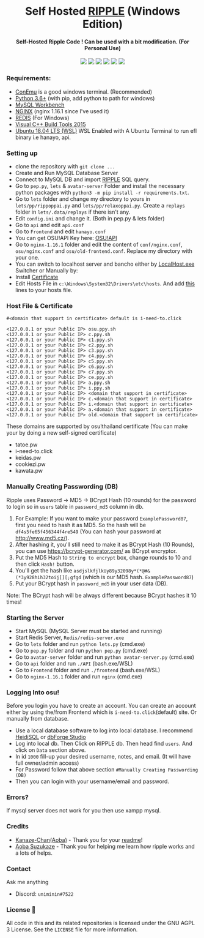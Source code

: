 <h1 align="center">
  Self Hosted <a href=https://ripple.moe>RIPPLE</a> (Windows Edition)
</h1>
<h4 align="center">Self-Hosted Ripple Code ! Can be used with a bit modification. (For Personal Use)</h4>

<p align="center">
  <img src="https://img.shields.io/badge/Maintained%3F-Yes-green?style=for-the-badge">
  <img src="https://img.shields.io/github/license/Uniminin/Light-Ripple-Windows?style=for-the-badge">
  <img src="https://img.shields.io/github/issues/Uniminin/Light-Ripple-Windows?color=violet&style=for-the-badge">
  <img src="https://img.shields.io/github/stars/Uniminin/Light-Ripple-Windows?style=for-the-badge">
  <img src="https://img.shields.io/github/forks/Uniminin/Light-Ripple-Windows?color=teal&style=for-the-badge">
  <img src="https://github.com/light-ripple/Light-Ripple-Windows/blob/master/RIPPLE.PNG"/>
</p>

### Requirements:
* <a href=https://conemu.github.io>ConEmu</a> is a good windows terminal. (Recommended)
* <a href=https://www.python.org/downloads/release/python-368>Python 3.6+</a> (with pip, add python to path for windows)
* <a href=https://dev.mysql.com/get/Downloads/MySQLInstaller/mysql-installer-web-community-8.0.18.0.msi>MySQL Workbench</a>
* <a href=http://nginx.org/en/download.html>NGINX</a> (nginx 1.16.1 since I've used it)
* <a href=https://github.com/tporadowski/redis/releases>REDIS</a> (For Windows)
* <a href="https://go.microsoft.com/fwlink/?LinkId=691126">Visual C++ Build Tools 2015</a>
* <a href="https://www.microsoft.com/en-us/p/ubuntu-1804-lts/9n9tngvndl3q?activetab=pivot:overviewtab">Ubuntu 18.04 LTS (WSL)</a> WSL Enabled with A Ubuntu Terminal to run efl binary i.e hanayo, api.

### Setting up
* clone the repository with `git clone ...`
* Create and Run MySQL Database Server
* Connect to MySQL DB and import <a href=https://github.com/Uniminin/Light-Ripple-Windows/blob/master/SQL/RIPPLE.sql>RIPPLE</a> SQL query.
* Go to `pep.py`, `lets` & `avatar-server` Folder and install the necessary python packages with `python3 -m pip install -r requirements.txt`.
* Go to `lets` folder and change my directory to yours in `lets/pp/rippoppai.py` and `lets/pp/relaxoppai.py`. Create a `replays` folder in `lets/.data/replays` if there isn't any.
* Edit `config.ini` and change it. (Both in pep.py & lets folder)
* Go to `api` and edit `api.conf`
* Go to `Frontend` and edit `hanayo.conf`
* You can get OSU!API Key here: <a href=https://old.ppy.sh>OSU!API</a>
* Go to `nginx-1.16.1` folder and edit the content of `conf/nginx.conf`, `osu/nginx.conf` and `osu/old-frontend.conf`. Replace my directory with your one.
* You can switch to localhost server and bancho either by <a href=https://github.com/Uniminin/Light-Ripple-Windows/blob/master/Switcher/LocalHost.exe>LocalHost.exe</a> Switcher or Manually by:
* Install <a href=https://github.com/Uniminin/Light-Ripple-Windows/blob/master/Certificate/cert.crt>Certificate</a>
* Edit Hosts File in `c:\Windows\System32\Drivers\etc\hosts`. And add <a href=https://raw.githubusercontent.com/Uniminin/Light-Ripple-Windows/master/Hosts/hosts.txt>this</a> lines to your hosts file.

### Host File & Certificate
```
#<domain that support in certificate> default is i-need-to.click

<127.0.0.1 or your Public IP> osu.ppy.sh
<127.0.0.1 or your Public IP> c.ppy.sh
<127.0.0.1 or your Public IP> c1.ppy.sh
<127.0.0.1 or your Public IP> c2.ppy.sh
<127.0.0.1 or your Public IP> c3.ppy.sh
<127.0.0.1 or your Public IP> c4.ppy.sh
<127.0.0.1 or your Public IP> c5.ppy.sh
<127.0.0.1 or your Public IP> c6.ppy.sh
<127.0.0.1 or your Public IP> c7.ppy.sh
<127.0.0.1 or your Public IP> ce.ppy.sh
<127.0.0.1 or your Public IP> a.ppy.sh
<127.0.0.1 or your Public IP> i.ppy.sh
<127.0.0.1 or your Public IP> <domain that support in certificate>
<127.0.0.1 or your Public IP> c.<domain that support in certificate>
<127.0.0.1 or your Public IP> i.<domain that support in certificate>
<127.0.0.1 or your Public IP> a.<domain that support in certificate>
<127.0.0.1 or your Public IP> old.<domain that support in certificate>
```

These domains are supported by osu!thailand certificate (You can make your by doing a new self-signed certificate)
- tatoe.pw
- i-need-to.click
- keidas.pw
- cookiezi.pw
- kawata.pw

### Manually Creating Passwording (DB)
Ripple uses Password -> MD5 -> BCrypt Hash (10 rounds) for the password to login so in `users` table in `password_md5` column in db.

1. For Example: If you want to make your password `ExamplePassword87`, first you need to hash it as MD5. So the hash will be `df4s5fe65f456344f4re549` (You can hash your password at http://www.md5.cz/).
2. After hashing it, you'll still need to make it as BCrypt Hash (10 Rounds), you can use https://bcrypt-generator.com/ as BCrypt encryptor.
3. Put the MD5 Hash to `String to encrypt` box, change rounds to 10 and then click `Hash!` button.
4. You'll get the hash like `asdjslkfjlkUy89y32098y*(*@#&(*3y928hih32toij[][;gfgd` (which is our MD5 hash. `ExamplePassword87`)
5. Put your BCrypt hash in `password_md5` in your user data (DB).

Note: The BCrypt hash will be always different because BCrypt hashes it 10 times!

### Starting the Server
* Start MySQL (MySQL Server must be started and running)
* Start Redis Server, `Redis/redis-server.exe`
* Go to `lets` folder and run `python lets.py` (cmd.exe)
* Go to `pep.py` folder and run `python pep.py` (cmd.exe)
* Go to `avatar-server` folder and run `python avatar-server.py` (cmd.exe)
* Go to `api` folder and run `./API` (bash.exe/WSL)
* Go to `Frontend` folder and run `./frontend` (bash.exe/WSL)
* Go to `nginx-1.16.1` folder and run `nginx` (cmd.exe)

### Logging Into osu!
Before you login you have to create an account. You can create an account either by using the/from Frontend which is `i-need-to.click`(default) site. Or manually from database.
* Use a local database software to log into local database. I recommend <a href=https://www.heidisql.com/download.php>HeidiSQL</a> or <a href=https://www.devart.com/dbforge/mysql/studio/download.html>dbForge Studio</a>
* Log into local db. Then Click on RIPPLE db. Then head find `users`. And click on `Data` section above.
* In id `1000` fill-up your desired username, notes, and email. (It will have full owner/admin access)
* For Password follow that above section `#Manually Creating Passwording (DB)`
* Then you can login with your username/email and password.

### Errors?
If mysql server does not work for you then use xampp mysql.

### Credits
* <a href=https://github.com/Kanaze-chan>Kanaze-Chan(Aoba)</a> - Thank you for your <a href=https://github.com/Kanaze-chan/readme>readme</a>!
* <a href=https://github.com/Hazuki-san>Aoba Suzukaze</a> - Thank you for helping me learn how ripple works and a lots of helps.


### Contact
Ask me anything
* Discord: `uniminin#7522`

### License :scroll:
All code in this and its related repositories is licensed under the GNU AGPL 3 License. See the `LICENSE` file for more information.
